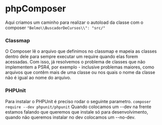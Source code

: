 # phpComposer

Aqui criamos um caminho para realizar o autoload da classe com o composer
`"Belmo\\BuscadorDeCursos\\": "src/"`

### Classmap

O Composer lê o arquivo que definimos no classmap e mapeia as classes dentro dele para sempre executar um require quando elas forem acessadas. Com isso, já resolvemos o problema de classes que não implementem a PSR4, por exemplo - inclusive problemas maiores, como arquivos que contêm mais de uma classe ou nos quais o nome da classe não é igual ao nome do arquivo.

### PHPUnit

Para instalar o PHPUnit é preciso rodar o seguinte parametro.
`composer require --dev phpunit/phpunit`
Quando colocamos um --dev na frente estamos falando que queremos que instale só para desenvolvimento, quando não queremos instalar no dev colocamos um --no-dev.
